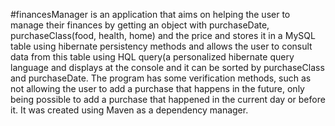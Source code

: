 #financesManager is an application that aims on helping the user to manage their finances by getting an object with purchaseDate, purchaseClass(food, health, home) and the price and stores it in a MySQL table using hibernate persistency methods and allows the user to consult data from this table using HQL query(a personalized hibernate query language and displays at the console and it can be sorted by purchaseClass and purchaseDate. The program has some verification methods, such as not allowing the user to add a purchase that happens in the future, only being possible to add a purchase that happened in the current day or before it. It was created using Maven as a dependency manager.
